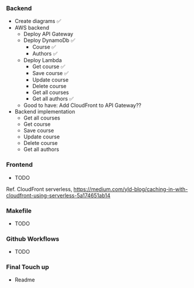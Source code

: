 ### Backend

- Create diagrams ✅
- AWS backend
  - Deploy API Gateway
  - Deploy DynamoDb ✅
    - Course ✅
    - Authors ✅
  - Deploy Lambda
    - Get course ✅
    - Save course ✅
    - Update course
    - Delete course
    - Get all courses
    - Get all authors ✅
  - Good to have: Add CloudFront to API Gateway??
- Backend implementation
  - Get all courses
  - Get course
  - Save course
  - Update course
  - Delete course
  - Get all authors

### Frontend

- TODO

Ref. CloudFront serverless, https://medium.com/yld-blog/caching-in-with-cloudfront-using-serverless-5a174651ab14

### Makefile

- TODO

### Github Workflows

- TODO

### Final Touch up

- Readme
